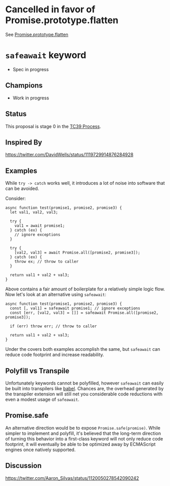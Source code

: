 # Cancelled in favor of Promise.prototype.flatten

See [Promise.prototype.flatten](https://github.com/asilvas/proposal-promise-flatten)


# `safeawait` keyword

- Spec in progress


## Champions

- Work in progress


## Status

This proposal is stage 0 in the [TC39 Process](https://tc39.github.io/process-document/).


## Inspired By

https://twitter.com/DavidWells/status/1119729914876284928


## Examples

While `try -> catch` works well, it introduces a lot of noise into software that can be avoided.

Consider:

```
async function test(promise1, promise2, promise3) {
  let val1, val2, val3;

  try {
    val1 = await promise1;
  } catch (ex) {
    // ignore exceptions
  }

  try {
    [val2, val3] = await Promise.all([promise2, promise3]);
  } catch (ex) {
    throw ex; // throw to caller
  }

  return val1 + val2 + val3;
}
```

Above contains a fair amount of boilerplate for a relatively simple logic flow. Now let's look at
an alternative using `safeawait`:

```
async function test(promise1, promise2, promise3) {
  const [, val1] = safeawait promise1; // ignore exceptions
  const [err, [val2, val3] = []] = safeawait Promise.all([promise2, promise3]);

  if (err) throw err; // throw to caller

  return val1 + val2 + val3;
}
```

Under the covers both examples accomplish the same, but `safeawait` can reduce code footprint and increase readability.


## Polyfill vs Transpile

Unfortunately keywords cannot be polyfilled, however `safeawait` can easily be built into
transpilers like [babel](https://babeljs.io/). Chances are, the overhead generated by the
transpiler extension will still net you considerable code reductions with even a modest usage
of `safeawait`.


## Promise.safe

An alternative direction would be to expose `Promise.safe(promise)`. While simpler to implement and polyfill,
it's believed that the long-term direction of turning this behavior into a first-class keyword will not only
reduce code footprint, it will eventually be able to be optimized away by ECMAScript engines once natively supported.


## Discussion

https://twitter.com/Aaron_Silvas/status/1120050278542090242
